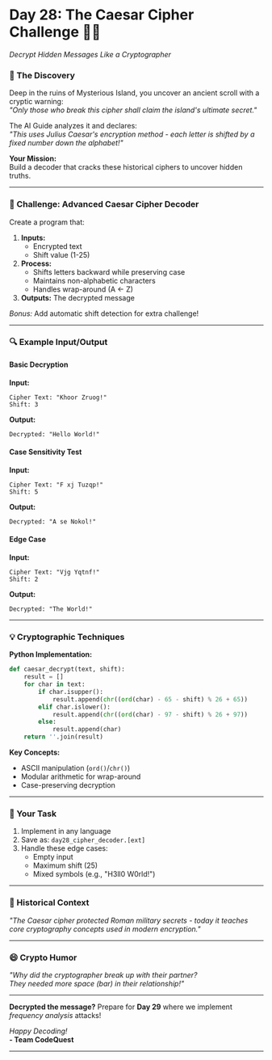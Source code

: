 
# **Day 28: The Caesar Cipher Challenge** 🔐✨  
*Decrypt Hidden Messages Like a Cryptographer*

### **📜 The Discovery**  
Deep in the ruins of Mysterious Island, you uncover an ancient scroll with a cryptic warning:  
*"Only those who break this cipher shall claim the island's ultimate secret."*  

The AI Guide analyzes it and declares:  
*"This uses Julius Caesar's encryption method - each letter is shifted by a fixed number down the alphabet!"*  

**Your Mission:**  
Build a decoder that cracks these historical ciphers to uncover hidden truths.

---

### **🎯 Challenge: Advanced Caesar Cipher Decoder**  
Create a program that:  
1. **Inputs:**  
   - Encrypted text  
   - Shift value (1-25)  
2. **Process:**  
   - Shifts letters backward while preserving case  
   - Maintains non-alphabetic characters  
   - Handles wrap-around (A ← Z)  
3. **Outputs:** The decrypted message  

*Bonus:* Add automatic shift detection for extra challenge!

---

### **🔍 Example Input/Output**

#### **Basic Decryption**  
**Input:**  
```
Cipher Text: "Khoor Zruog!"  
Shift: 3
```  
**Output:**  
```
Decrypted: "Hello World!"
```

#### **Case Sensitivity Test**  
**Input:**  
```
Cipher Text: "F xj Tuzqp!"  
Shift: 5
```  
**Output:**  
```
Decrypted: "A se Nokol!"
```

#### **Edge Case**  
**Input:**  
```
Cipher Text: "Vjg Yqtnf!"  
Shift: 2
```  
**Output:**  
```
Decrypted: "The World!"
```

---

### **💡 Cryptographic Techniques**  
**Python Implementation:**  
```python
def caesar_decrypt(text, shift):
    result = []
    for char in text:
        if char.isupper():
            result.append(chr((ord(char) - 65 - shift) % 26 + 65))
        elif char.islower():
            result.append(chr((ord(char) - 97 - shift) % 26 + 97))
        else:
            result.append(char)
    return ''.join(result)
```

**Key Concepts:**  
- ASCII manipulation (`ord()`/`chr()`)  
- Modular arithmetic for wrap-around  
- Case-preserving decryption  

---

### **📝 Your Task**  
1. Implement in any language  
2. Save as: `day28_cipher_decoder.[ext]`  
3. Handle these edge cases:  
   - Empty input  
   - Maximum shift (25)  
   - Mixed symbols (e.g., "H3ll0 W0rld!")  

---

### **🌟 Historical Context**  
*"The Caesar cipher protected Roman military secrets - today it teaches core cryptography concepts used in modern encryption."*  

---

### **😄 Crypto Humor**  
*"Why did the cryptographer break up with their partner?  
They needed more *space* (bar) in their relationship!"*  

---

**Decrypted the message?** Prepare for **Day 29** where we implement *frequency analysis* attacks!  

*Happy Decoding!*  
**- Team CodeQuest**  

--- 


